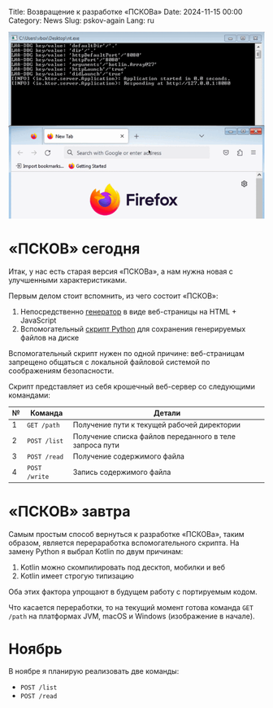 Title: Возвращение к разработке «ПСКОВа»
Date: 2024-11-15 00:00
Category: News
Slug: pskov-again
Lang: ru

![lha][lha]

# «ПСКОВ» сегодня

Итак, у нас есть старая версия «ПСКОВа», а нам нужна новая с улучшенными
характеристиками.

Первым делом стоит вспомнить, из чего состоит «ПСКОВ»:

1. Непосредственно [генератор][pskov-ru] в виде веб-страницы на HTML + JavaScript
1. Вспомогательный [скрипт Python][lfsa-ru] для сохранения генерируемых файлов на диске

Вспомогательный скрипт нужен по одной причине: веб-страницам запрещено общаться
с локальной файловой системой по соображениям безопасности.

Скрипт представляет из себя крошечный веб-сервер со следующими командами:

| № | Команда | Детали |
|---|---|---|
| 1 | `GET /path` | Получение пути к текущей рабочей директории |
| 2 | `POST /list` | Получение списка файлов переданного в теле запроса пути |
| 3 | `POST /read` | Получение содержимого файла |
| 4 | `POST /write` | Запись содержимого файла |

# «ПСКОВ» завтра

Самым простым способ вернуться к разработке «ПСКОВа», таким образом, является
перераработка вспомогательного скрипта. На замену Python я выбрал Kotlin
по двум причинам:

1. Kotlin можно скомпилировать под десктоп, мобилки и веб
1. Kotlin имеет строгую типизацию

Оба этих фактора упрощают в будущем работу c портируемым кодом.

Что касается переработки, то на текущий момент готова команда `GET /path`
на платформах JVM, macOS и Windows (изображение в начале).

# Ноябрь

В ноябре я планирую реализовать две команды:
* `POST /list`
* `POST /read`

[lha]: ../../images/2024_lha-path.gif
[pskov-ru]: https://opengamestudio.org/pskov/ru/pskov_1.0.0+ru.html
[lfsa-ru]: https://opengamestudio.org/lfsa/ru/index.html
